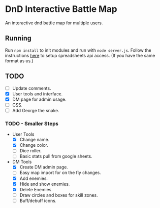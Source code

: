 # DnD Interactive Battle Map
An interactive dnd battle map for multiple users.

## Running
Run `npm install` to init modules and run with `node server.js`.
Follow the instructions [here](https://developers.google.com/sheets/api/quickstart/nodejs) to setup spreadsheets api access. (If you have the same format as us.)

## TODO
 - [ ] Update comments.
 - [x] User tools and interface.
 - [x] DM page for admin usage.
 - [ ] CSS.
 - [ ] Add George the snake.

### TODO - Smaller Steps
 - User Tools
   - [x] Change name.
   - [x] Change color.
   - [ ] Dice roller.
   - [ ] Basic stats pull from google sheets.
 - DM Tools
   - [x] Create DM admin page.
   - [ ] Easy map import for on the fly changes.
   - [x] Add enemies.
   - [x] Hide and show enemies.
   - [x] Delete Enemies.
   - [ ] Draw circles and boxes for skill zones.
   - [ ] Buff/debuff icons.
